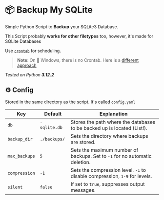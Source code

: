 # 📦 Backup My SQLite

Simple Python Script to **Backup** your SQLite3 Database.

This Script probably **works for other filetypes** too, however, it's made for SQLite Databases

Use [`crontab`](https://crontab.guru) for scheduling.

> **Note**: On 💠 Windows, there is no Crontab. Here is a [different approach](https://docs.active-directory-wp.com/Usage/How_to_add_a_cron_job_on_Windows/Scheduled_tasks_and_cron_jobs_on_Windows/index.html)

_Tested on Python **3.12.2**_

## ⚙️ Config

Stored in the same directory as the script. It's called `config.yaml`

| Key         | Default       | Explanation                                                                 |
|-------------|---------------|-----------------------------------------------------------------------------|
| `db`        | `- sqlite.db`   | Stores the path where the databases to be backed up is located (List!).              |
| `backup_dir`| `./backups/`  | Sets the directory where backups are stored.                                |
| `max_backups`| `5`          | Sets the maximum number of backups. Set to `-1` for no automatic deletion.  |
| `compression`| `-1`         | Sets the compression level. `-1` to disable compression, `1-9` for levels.  |
| `silent`    | `false`       | If set to `true`, suppresses output messages.                               |
